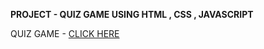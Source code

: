 **PROJECT - QUIZ GAME USING HTML , CSS , JAVASCRIPT**

QUIZ GAME - [CLICK HERE](https://techie03.github.io/quiz-game_Project/)

